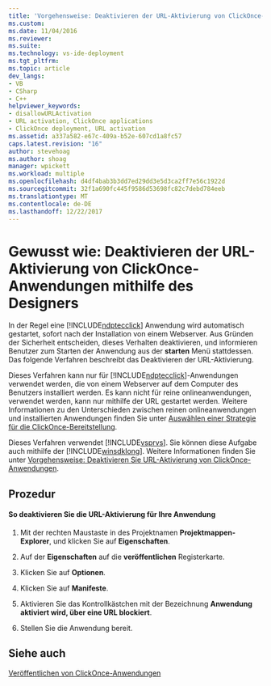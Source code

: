 ```yaml
---
title: 'Vorgehensweise: Deaktivieren der URL-Aktivierung von ClickOnce-Anwendungen mithilfe des Designers | Microsoft Docs'
ms.custom: 
ms.date: 11/04/2016
ms.reviewer: 
ms.suite: 
ms.technology: vs-ide-deployment
ms.tgt_pltfrm: 
ms.topic: article
dev_langs:
- VB
- CSharp
- C++
helpviewer_keywords:
- disallowURLActivation
- URL activation, ClickOnce applications
- ClickOnce deployment, URL activation
ms.assetid: a337a582-e67c-409a-b52e-607cd1a8fc57
caps.latest.revision: "16"
author: stevehoag
ms.author: shoag
manager: wpickett
ms.workload: multiple
ms.openlocfilehash: d4df4bab3b3dd7ed29dd3e5d3ca2ff7e56c1922d
ms.sourcegitcommit: 32f1a690fc445f9586d53698fc82c7debd784eeb
ms.translationtype: MT
ms.contentlocale: de-DE
ms.lasthandoff: 12/22/2017
---
```

# <a name="how-to-disable-url-activation-of-clickonce-applications-by-using-the-designer"></a>Gewusst wie: Deaktivieren der URL-Aktivierung von ClickOnce-Anwendungen mithilfe des Designers
In der Regel eine [!INCLUDE[ndptecclick](../deployment/includes/ndptecclick_md.md)] Anwendung wird automatisch gestartet, sofort nach der Installation von einem Webserver. Aus Gründen der Sicherheit entscheiden, dieses Verhalten deaktivieren, und informieren Benutzer zum Starten der Anwendung aus der **starten** Menü stattdessen. Das folgende Verfahren beschreibt das Deaktivieren der URL-Aktivierung.  
  
 Dieses Verfahren kann nur für [!INCLUDE[ndptecclick](../deployment/includes/ndptecclick_md.md)]-Anwendungen verwendet werden, die von einem Webserver auf dem Computer des Benutzers installiert werden. Es kann nicht für reine onlineanwendungen, verwendet werden, kann nur mithilfe der URL gestartet werden. Weitere Informationen zu den Unterschieden zwischen reinen onlineanwendungen und installierten Anwendungen finden Sie unter [Auswählen einer Strategie für die ClickOnce-Bereitstellung](../deployment/choosing-a-clickonce-deployment-strategy.md).  
  
 Dieses Verfahren verwendet [!INCLUDE[vsprvs](../code-quality/includes/vsprvs_md.md)]. Sie können diese Aufgabe auch mithilfe der [!INCLUDE[winsdklong](../deployment/includes/winsdklong_md.md)]. Weitere Informationen finden Sie unter [Vorgehensweise: Deaktivieren Sie URL-Aktivierung von ClickOnce-Anwendungen](../deployment/how-to-disable-url-activation-of-clickonce-applications.md).  
  
## <a name="procedure"></a>Prozedur  
  
#### <a name="to-disable-url-activation-for-your-application"></a>So deaktivieren Sie die URL-Aktivierung für Ihre Anwendung  
  
1.  Mit der rechten Maustaste in des Projektnamen **Projektmappen-Explorer**, und klicken Sie auf **Eigenschaften**.  
  
2.  Auf der **Eigenschaften** auf die **veröffentlichen** Registerkarte.  
  
3.  Klicken Sie auf **Optionen**.  
  
4.  Klicken Sie auf **Manifeste**.  
  
5.  Aktivieren Sie das Kontrollkästchen mit der Bezeichnung **Anwendung aktiviert wird, über eine URL blockiert**.  
  
6.  Stellen Sie die Anwendung bereit.  
  
## <a name="see-also"></a>Siehe auch  
 [Veröffentlichen von ClickOnce-Anwendungen](../deployment/publishing-clickonce-applications.md)